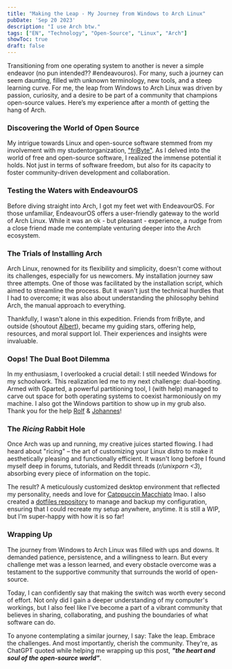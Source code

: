 ```yaml
---
title: "Making the Leap - My Journey from Windows to Arch Linux"
pubDate: 'Sep 20 2023'
description: "I use Arch btw."
tags: ["EN", "Technology", "Open-Source", "Linux", "Arch"]
showToc: true
draft: false
---
```


Transitioning from one operating system to another is never a simple endeavor (no pun intended?? #endeavouros). For many, such a journey can seem daunting, filled with unknown terminology, new tools, and a steep learning curve. For me, the leap from Windows to Arch Linux was driven by passion, curiosity, and a desire to be part of a community that champions open-source values. Here’s my experience after a month of getting the hang of Arch.

### Discovering the World of Open Source

My intrigue towards Linux and open-source software stemmed from my involvement with my studentorganization, ["friByte"](https://fribyte.no). As I delved into the world of free and open-source software, I realized the immense potential it holds. Not just in terms of software freedom, but also for its capacity to foster community-driven development and collaboration.

### Testing the Waters with EndeavourOS

Before diving straight into Arch, I got my feet wet with EndeavourOS. For those unfamiliar, EndeavourOS offers a user-friendly gateway to the world of Arch Linux. While it was an ok - but pleasant - experience, a nudge from a close friend made me contemplate venturing deeper into the Arch ecosystem.

### The Trials of Installing Arch

Arch Linux, renowned for its flexibility and simplicity, doesn't come without its challenges, especially for us newcomers. My installation journey saw three attempts. One of those was facilitated by the installation script, which aimed to streamline the process. But it wasn't just the technical hurdles that I had to overcome; it was also about understanding the philosophy behind Arch, the manual approach to everything.

Thankfully, I wasn't alone in this expedition. Friends from friByte, and outside (shoutout [Albert](https://github.com/albertbayazidi)), became my guiding stars, offering help, resources, and moral support lol. Their experiences and insights were invaluable.

### Oops! The Dual Boot Dilemma

In my enthusiasm, I overlooked a crucial detail: I still needed Windows for my schoolwork. This realization led me to my next challenge: dual-booting. Armed with Gparted, a powerful partitioning tool, I (with help) managed to carve out space for both operating systems to coexist harmoniously on my machine. I also got the Windows partition to show up in my grub also.   
Thank you for the help [Rolf](https://github.com/polsevev) & [Johannes](https://github.com/skivdal)!

### The *Ricing* Rabbit Hole

Once Arch was up and running, my creative juices started flowing. I had heard about "ricing" – the art of customizing your Linux distro to make it aesthetically pleasing and functionally efficient. It wasn't long before I found myself deep in forums, tutorials, and Reddit threads (*r/unixporn <3*), absorbing every piece of information on the topic.

The result? A meticulously customized desktop environment that reflected my personality, needs and love for [Catppuccin Macchiato](https://github.com/catppuccin/catppuccin/tree/main) lmao. I also created a [dotfiles repository](https://github.com/SindreKjelsrud/dotfiles) to manage and backup my configuration, ensuring that I could recreate my setup anywhere, anytime.
It is still a WIP, but I'm super-happy with how it is so far!

### Wrapping Up

The journey from Windows to Arch Linux was filled with ups and downs. It demanded patience, persistence, and a willingness to learn. But every challenge met was a lesson learned, and every obstacle overcome was a testament to the supportive community that surrounds the world of open-source.

Today, I can confidently say that making the switch was worth every second of effort. Not only did I gain a deeper understanding of my computer's workings, but I also feel like I've become a part of a vibrant community that believes in sharing, collaborating, and pushing the boundaries of what software can do.

To anyone contemplating a similar journey, I say: Take the leap. Embrace the challenges. And most importantly, cherish the community. They're, as ChatGPT quoted while helping me wrapping up this post, ***"the heart and soul of the open-source world"***.